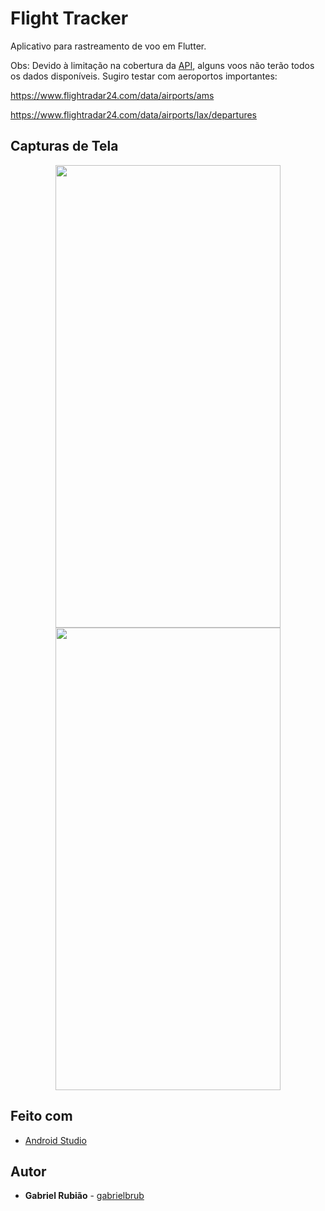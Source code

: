 # Flight Tracker

Aplicativo para rastreamento de voo em Flutter.

Obs: Devido à limitação na cobertura da [API](https://rapidapi.com/squawk7000/api/aerodatabox), alguns voos não terão todos os dados disponíveis.
Sugiro testar com aeroportos importantes:

https://www.flightradar24.com/data/airports/ams

https://www.flightradar24.com/data/airports/lax/departures

## Capturas de Tela

<p float="left" align="middle" hspace="20"">
  <img src="https://i.imgur.com/mgkDvzK.jpg" height="740" width="360" />  
  <img src="https://i.imgur.com/Jc8j44X.jpg" height="740" width="360" />  
</p>

## Feito com

* [Android Studio](https://developer.android.com/studio)

## Autor

* **Gabriel Rubião** - [gabrielbrub](https://github.com/gabrielbrub)
